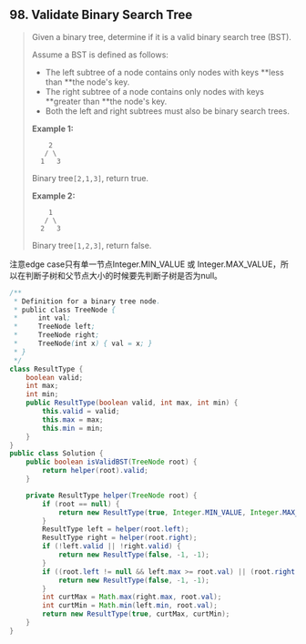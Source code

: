## 98. Validate Binary Search Tree

> Given a binary tree, determine if it is a valid binary search tree \(BST\).
>
> Assume a BST is defined as follows:
>
> * The left subtree of a node contains only nodes with keys **less than **the node's key.
> * The right subtree of a node contains only nodes with keys **greater than **the node's key.
> * Both the left and right subtrees must also be binary search trees.
>
> **Example 1:**
>
> ```
>     2
>    / \
>   1   3
> ```
>
> Binary tree`[2,1,3]`, return true.
>
> **Example 2:**
>
> ```
>     1
>    / \
>   2   3
> ```
>
> Binary tree`[1,2,3]`, return false.

注意edge case只有单一节点Integer.MIN\_VALUE 或 Integer.MAX\_VALUE，所以在判断子树和父节点大小的时候要先判断子树是否为null。

```java
/**
 * Definition for a binary tree node.
 * public class TreeNode {
 *     int val;
 *     TreeNode left;
 *     TreeNode right;
 *     TreeNode(int x) { val = x; }
 * }
 */
class ResultType {
    boolean valid;
    int max;
    int min;
    public ResultType(boolean valid, int max, int min) {
        this.valid = valid;
        this.max = max;
        this.min = min;
    }
}
public class Solution {
    public boolean isValidBST(TreeNode root) {
        return helper(root).valid;
    }

    private ResultType helper(TreeNode root) {
        if (root == null) {
            return new ResultType(true, Integer.MIN_VALUE, Integer.MAX_VALUE);
        }
        ResultType left = helper(root.left);
        ResultType right = helper(root.right);
        if (!left.valid || !right.valid) {
            return new ResultType(false, -1, -1);
        }
        if ((root.left != null && left.max >= root.val) || (root.right != null && right.min <= root.val)) {
            return new ResultType(false, -1, -1);
        }
        int curtMax = Math.max(right.max, root.val);
        int curtMin = Math.min(left.min, root.val);
        return new ResultType(true, curtMax, curtMin);
    }
}
```




